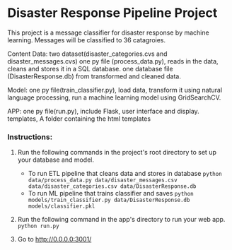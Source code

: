 # Disaster Response Pipeline Project
This project is a message classifier for disaster response by machine learning. Messages will be classified to 36 catagroies.

Content
Data:
two dataset(disaster_categories.cvs and disaster_messages.cvs)
one py file (process_data.py), reads in the data, cleans and stores it in a SQL database.
one database file (DisasterResponse.db) from transformed and cleaned data.

Model:
one py file(train_classifier.py), load data, transform it using natural language processing, run a machine learning model using GridSearchCV.

APP:
one py file(run.py), include Flask, user interface and display.
templates, A folder containing the html templates

### Instructions:
1. Run the following commands in the project's root directory to set up your database and model.

    - To run ETL pipeline that cleans data and stores in database
        `python data/process_data.py data/disaster_messages.csv data/disaster_categories.csv data/DisasterResponse.db`
    - To run ML pipeline that trains classifier and saves
        `python models/train_classifier.py data/DisasterResponse.db models/classifier.pkl`

2. Run the following command in the app's directory to run your web app.
    `python run.py`

3. Go to http://0.0.0.0:3001/



